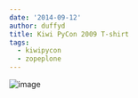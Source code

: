 ```yaml
---
date: '2014-09-12'
author: duffyd
title: Kiwi PyCon 2009 T-shirt
tags:
  - kiwipycon
  - zopeplone
---
```


![image](https://1drv.ms/i/s!AsJfVUEHse4xhByhZKKfnvNfaf2R?embed=1&width=250&height=333)
